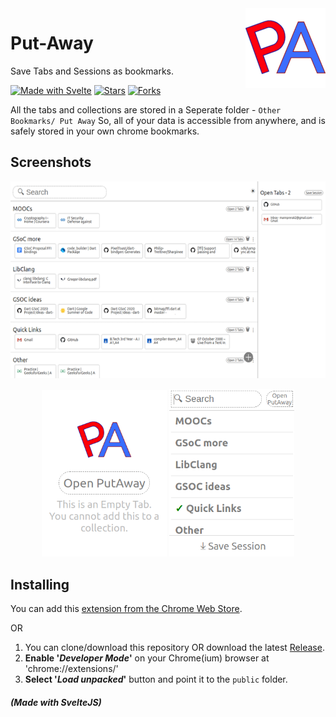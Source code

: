 <img src="./public/images/logo128.png" align="right">

# Put-Away

Save Tabs and Sessions as bookmarks.

[![Made with Svelte](https://img.shields.io/static/v1?label=Made%20with&message=SvelteJS&color=red&logo=svelte)](https://svelte.dev/)
[![Stars](https://img.shields.io/github/stars/mannprerak2/putaway?logo=github&style=flat&color=green)](https://github.com/mannprerak2/nearby_connections)
[![Forks](https://img.shields.io/github/forks/mannprerak2/putaway?logo=github&style=flat&color=purple)](https://github.com/mannprerak2/nearby_connections)

All the tabs and collections are stored in a Seperate folder - `Other Bookmarks/ Put Away`
So, all of your data is accessible from anywhere,
and is safely stored in your own chrome bookmarks.

## Screenshots
![new-tab](./screenshots/new-tab.png)

<div align="center">
    <img src="./screenshots/popup-empty.png" width="200px">
    <img src="./screenshots/popup.png" width="200px">
</div>

## Installing
You can add this [extension from the Chrome Web Store](https://chrome.google.com/webstore/detail/putaway-tab-management/fkfhaaminmefilpjiapgokmlbjfokafa/).

OR 

1. You can clone/download this repository OR download the latest [Release](https://github.com/mannprerak2/putaway/releases).
2. **Enable '_Developer Mode_'** on your Chrome(ium) browser at 'chrome://extensions/'
3. **Select '_Load unpacked_'** button and point it to the `public` folder.

##### (Made with SvelteJS)